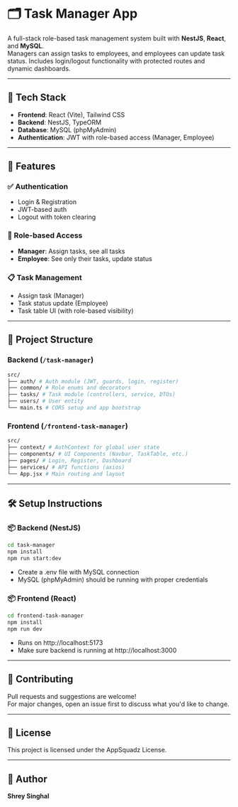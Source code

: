 # 🗂️ Task Manager App

A full-stack role-based task management system built with **NestJS**, **React**, and **MySQL**.  
Managers can assign tasks to employees, and employees can update task status. Includes login/logout functionality with protected routes and dynamic dashboards.

---

## 🔧 Tech Stack

- **Frontend**: React (Vite), Tailwind CSS
- **Backend**: NestJS, TypeORM
- **Database**: MySQL (phpMyAdmin)
- **Authentication**: JWT with role-based access (Manager, Employee)

---

## 🚀 Features

### ✅ Authentication
- Login & Registration
- JWT-based auth
- Logout with token clearing

### 🔐 Role-based Access
- **Manager**: Assign tasks, see all tasks
- **Employee**: See only their tasks, update status

### 📋 Task Management
- Assign task (Manager)
- Task status update (Employee)
- Task table UI (with role-based visibility)

---

## 📁 Project Structure

### Backend (`/task-manager`)
```bash
src/
├── auth/ # Auth module (JWT, guards, login, register)
├── common/ # Role enums and decorators
├── tasks/ # Task module (controllers, service, DTOs)
├── users/ # User entity
└── main.ts # CORS setup and app bootstrap
```

### Frontend (`/frontend-task-manager`)
```bash
src/
├── context/ # AuthContext for global user state
├── components/ # UI Components (Navbar, TaskTable, etc.)
├── pages/ # Login, Register, Dashboard
├── services/ # API functions (axios)
└── App.jsx # Main routing and layout
```

---

## 🛠️ Setup Instructions

### 📦 Backend (NestJS)

```bash
cd task-manager
npm install
npm run start:dev

```

- Create a .env file with MySQL connection
- MySQL (phpMyAdmin) should be running with proper credentials

### 📦 Frontend  (React)

```bash
cd frontend-task-manager
npm install
npm run dev

```
- Runs on http://localhost:5173
- Make sure backend is running at http://localhost:3000

---

## 🤝 Contributing

Pull requests and suggestions are welcome!  
For major changes, open an issue first to discuss what you'd like to change.

---

## 📄 License

This project is licensed under the AppSquadz License.

---

## 🙌 Author
**Shrey Singhal**
